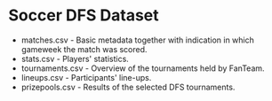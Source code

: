 # Soccer DFS Dataset

- matches.csv - Basic metadata together with indication in which gameweek the match was scored.
- stats.csv - Players' statistics.
- tournaments.csv - Overview of the tournaments held by FanTeam.
- lineups.csv - Participants' line-ups.
- prizepools.csv - Results of the selected DFS tournaments.
